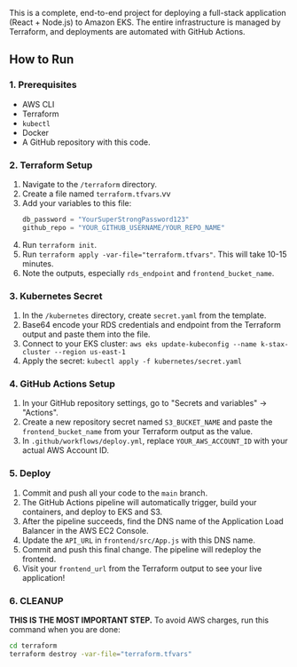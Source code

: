 This is a complete, end-to-end project for deploying a full-stack application (React + Node.js) to Amazon EKS. The entire infrastructure is managed by Terraform, and deployments are automated with GitHub Actions.

## How to Run

### 1. Prerequisites
- AWS CLI
- Terraform
- `kubectl`
- Docker
- A GitHub repository with this code.

### 2. Terraform Setup
1.  Navigate to the `/terraform` directory.
2.  Create a file named `terraform.tfvars`.vv
3.  Add your variables to this file:
    ```tfvars
    db_password = "YourSuperStrongPassword123"
    github_repo = "YOUR_GITHUB_USERNAME/YOUR_REPO_NAME"
    ```
4.  Run `terraform init`.
5.  Run `terraform apply -var-file="terraform.tfvars"`. This will take 10-15 minutes.
6.  Note the outputs, especially `rds_endpoint` and `frontend_bucket_name`.

### 3. Kubernetes Secret
1.  In the `/kubernetes` directory, create `secret.yaml` from the template.
2.  Base64 encode your RDS credentials and endpoint from the Terraform output and paste them into the file.
3.  Connect to your EKS cluster: `aws eks update-kubeconfig --name k-stax-cluster --region us-east-1`
4.  Apply the secret: `kubectl apply -f kubernetes/secret.yaml`

### 4. GitHub Actions Setup
1.  In your GitHub repository settings, go to "Secrets and variables" -> "Actions".
2.  Create a new repository secret named `S3_BUCKET_NAME` and paste the `frontend_bucket_name` from your Terraform output as the value.
3.  In `.github/workflows/deploy.yml`, replace `YOUR_AWS_ACCOUNT_ID` with your actual AWS Account ID.

### 5. Deploy
1.  Commit and push all your code to the `main` branch.
2.  The GitHub Actions pipeline will automatically trigger, build your containers, and deploy to EKS and S3.
3.  After the pipeline succeeds, find the DNS name of the Application Load Balancer in the AWS EC2 Console.
4.  Update the `API_URL` in `frontend/src/App.js` with this DNS name.
5.  Commit and push this final change. The pipeline will redeploy the frontend.
6.  Visit your `frontend_url` from the Terraform output to see your live application!

### 6. CLEANUP
**THIS IS THE MOST IMPORTANT STEP.** To avoid AWS charges, run this command when you are done:
```bash
cd terraform
terraform destroy -var-file="terraform.tfvars"

